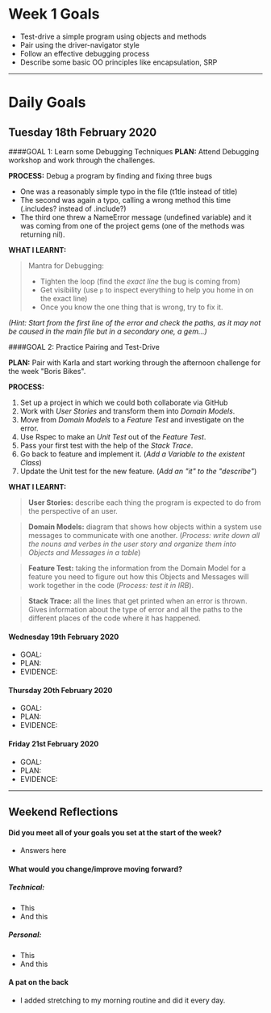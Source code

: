 # Week 1 Goals
* Test-drive a simple program using objects and methods
* Pair using the driver-navigator style
* Follow an effective debugging process
* Describe some basic OO principles like encapsulation, SRP

***

# Daily Goals

## Tuesday 18th February 2020
####GOAL 1:
Learn some Debugging Techniques
**PLAN:** 
Attend Debugging workshop and work through the challenges.

**PROCESS:**
Debug a program by finding and fixing three bugs
- One was a reasonably simple typo in the file (t1tle instead of title)
- The second was again a typo, calling a wrong method this time (.includes? instead of .include?) 
- The third one threw a NameError message (undefined variable) and it was coming from one of the project gems (one of the methods was returning nil).

**WHAT I LEARNT:**
>Mantra for Debugging: 
>- Tighten the loop (find the _exact line_ the bug is coming from)
>- Get visibility (use `p` to inspect everything to help you home in on the exact line)
>- Once you know the one thing that is wrong, try to fix it.

_(Hint: Start from the first line of the error and check the paths, as it may not be caused in the main file but in a secondary one, a gem...)_

####GOAL 2: 
Practice Pairing and Test-Drive

**PLAN:** 
Pair with Karla and start working through the afternoon challenge for the week "Boris Bikes".

**PROCESS:**
1. Set up a project in which we could both collaborate via GitHub
2. Work with _User Stories_ and transform them into _Domain Models_.
3. Move from _Domain Models_ to a _Feature Test_ and investigate on the error.
4. Use Rspec to make an _Unit Test_ out of the _Feature Test_.
5. Pass your first test with the help of the _Stack Trace_.
6. Go back to feature and implement it. (_Add a Variable to the existent Class_)
7. Update the Unit test for the new feature. (_Add an "it" to the "describe"_)

**WHAT I LEARNT:**
>**User Stories:** describe each thing the program is expected to do from the perspective of an user. 

>**Domain Models:** diagram that shows how objects within a system use messages to communicate with one another. (_Process: write down all the nouns and verbes in the user story and organize them into Objects and Messages in a table_)

>**Feature Test:** taking the information from the Domain Model for a feature you need to figure out how this Objects and Messages will work together in the code (_Process: test it in IRB_).

>**Stack Trace:** all the lines that get printed when an error is thrown. Gives information about the type of error and all the paths to the different places of the code where it has happened.


#### Wednesday 19th February 2020
* GOAL:
* PLAN:
* EVIDENCE:

#### Thursday 20th February 2020
* GOAL:
* PLAN:
* EVIDENCE:

#### Friday 21st February 2020
* GOAL:
* PLAN:
* EVIDENCE:

***

## Weekend Reflections

#### Did you meet all of your goals you set at the start of the week?
* Answers here

#### What would you change/improve moving forward?
##### Technical: 
* This
* And this
##### Personal:
* This
* And this

#### A pat on the back
* I added stretching to my morning routine and did it every day.

